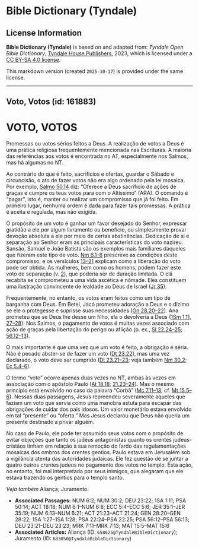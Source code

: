 # Bible Dictionary (Tyndale)

## License Information

**Bible Dictionary (Tyndale)** is based on and adapted from: _Tyndale Open Bible Dictionary_, [Tyndale House Publishers](https://tyndaleopenresources.com/), 2023, which is licensed under a [CC BY-SA 4.0 license](https://creativecommons.org/licenses/by-sa/4.0/legalcode.en).

This markdown version (created `2025-10-17`) is provided under the same license.



--------------------------------

## Voto, Votos (id: 161883)

VOTO, VOTOS
===========

Promessas ou votos sérios feitos a Deus. A realização de votos a Deus é uma prática religiosa frequentemente mencionada nas Escrituras. A maioria das referências aos votos é encontrada no AT, especialmente nos Salmos, mas há algumas no NT.

Ao contrário do que é feito, sacrifícios e ofertas, guardar o Sábado e circuncisão, o ato de fazer votos não era algo ordenado pela lei mosaica. Por exemplo, [Salmo 50\.14](https://ref.ly/Ps50:14) diz: “Oferece a Deus sacrifício de ações de graças e cumpre os teus votos para com o Altíssimo” (ARA). O comando é “pagar”, isto é, manter ou realizar um compromisso que já foi feito. Em primeiro lugar, nenhuma ordem é dada para fazer tais promessas. A prática é aceita e regulada, mas não exigida.

O propósito de um voto é ganhar um favor desejado do Senhor, expressar gratidão a ele por algum livramento ou benefício, ou simplesmente provar devoção absoluta a ele por meio de certas abstinências. Dedicação de si e separação ao Senhor eram as principais características do voto nazireu. Sansão, Samuel e João Batista são os exemplos mais familiares daqueles que fizeram este tipo de voto. [Nm 6\.1–8](https://ref.ly/Num6:1-Num6:8) prescreve as condições deste compromisso, e os versículos [13–21](https://ref.ly/Num6:13-Num6:21) explicam como a liberação do voto pode ser obtida. As mulheres, bem como os homens, podem fazer este voto de separação (v. [2](https://ref.ly/Num6:2)), que poderia ser de duração limitada. O clã recabita se comprometeu a uma vida ascética e nômade. Eles constituem uma ilustração convincente de lealdade ao Deus de Israel ([Jr 35](https://ref.ly/Jer35:1-Jer35:19)).

Frequentemente, no entanto, os votos eram feitos como um tipo de barganha com Deus. Em Betel, Jacó prometeu adoração a Deus e o dízimo se ele o protegesse e suprisse suas necessidades ([Gn 28\.20–22](https://ref.ly/Gen28:20-Gen28:22)). Ana prometeu que se Deus lhe desse um filho, ela o devolveria a Deus ([1Sm 1\.11, 27–28](https://ref.ly/1Sam1:11)). Nos Salmos, o pagamento de votos é muitas vezes associado com ação de graças pela libertação do perigo ou aflição (p. ex., [Sl 22\.24–25](https://ref.ly/Ps22:24-Ps22:25); [56\.12–13](https://ref.ly/Ps56:12-Ps56:13)).

O mais importante é que uma vez que um voto é feito, a obrigação é séria. Não é pecado abster\-se de fazer um voto ([Dt 23\.22](https://ref.ly/Deut23:22)), mas uma vez declarado, o voto deve ser cumprido ([Dt 23\.21–23](https://ref.ly/Deut23:21-Deut23:23); veja também [Nm 30\.2](https://ref.ly/Num30:2); [Ec 5\.4–6](https://ref.ly/Eccl5:4-Eccl5:6)).

O termo “voto” ocorre apenas duas vezes no NT, ambas às vezes em associação com o apóstolo Paulo ([At 18\.18](https://ref.ly/Acts18:18); [21\.23–24](https://ref.ly/Acts21:23-Acts21:24)). Mas o mesmo princípio está envolvido no caso da palavra “Corbã” ([Mc 7\.11–13](https://ref.ly/Mark7:11-Mark7:13); cf. [Mt 15\.5–6](https://ref.ly/Matt15:5-Matt15:6)). Nessas duas passagens, Jesus repreendeu severamente aqueles que faziam um voto que servia como uma manobra astuta para escapar das obrigações de cuidar dos pais idosos. Um valor monetário estava envolvido em tal “presente” ou “oferta.” Mas Jesus declarou que Deus não queria um presente destinado a privar alguém.

No caso de Paulo, ele pode ter assumido seus votos com o propósito de evitar objeções que tanto os judeus antagonistas quanto os crentes judeus\-cristãos tinham em relação à sua remoção do fardo das regulamentações mosaicas dos ombros dos crentes gentios. Paulo estava em Jerusalém sob a vigilância atenta das autoridades judaicas. Ele fez questão de se juntar a quatro outros crentes judeus no pagamento dos votos no templo. Esta ação, no entanto, foi mal interpretada por seus inimigos, que alegaram que ele estava trazendo os gentios para o templo santo.

*Veja também* Aliança; Juramento.

* **Associated Passages:** NUM 6:2; NUM 30:2; DEU 23:22; 1SA 1:11; PSA 50:14; ACT 18:18; NUM 6:1–NUM 6:8; ECC 5:4–ECC 5:6; JER 35:1–JER 35:19; NUM 6:13–NUM 6:21; ACT 21:23–ACT 21:24; GEN 28:20–GEN 28:22; 1SA 1:27–1SA 1:28; PSA 22:24–PSA 22:25; PSA 56:12–PSA 56:13; DEU 23:21–DEU 23:23; MRK 7:11–MRK 7:13; MAT 15:5–MAT 15:6
* **Associated Articles:** Aliança (ID: `658625@TyndaleBibleDictionary`); Juramento (ID: `683050@TyndaleBibleDictionary`)

